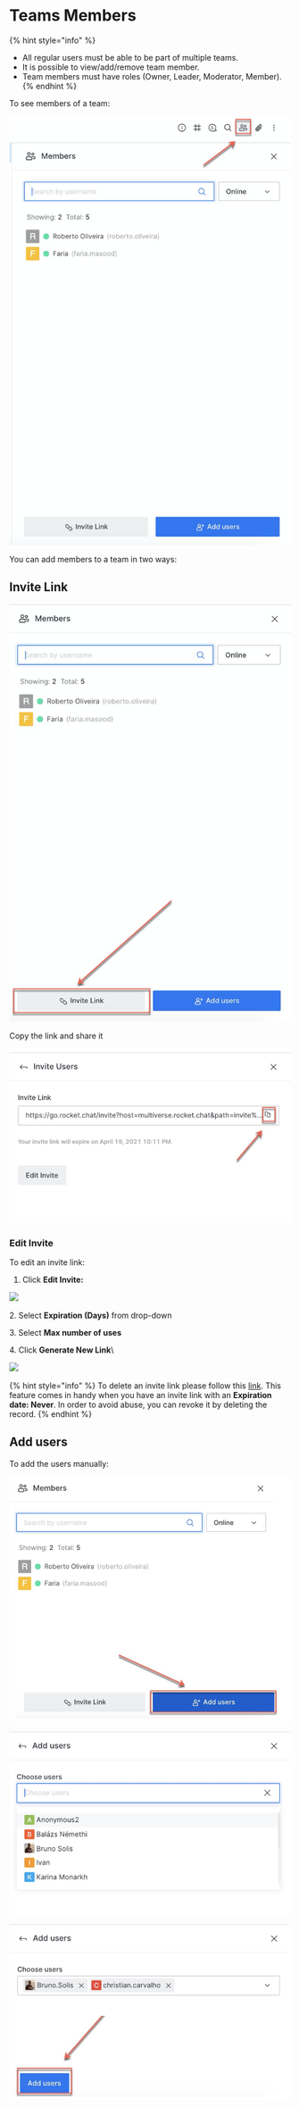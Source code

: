 # Teams Members

{% hint style="info" %}
* All regular users must be able to be part of multiple teams.
* It is possible to view/add/remove team member.
* Team members must have roles (Owner, Leader, Moderator, Member).
{% endhint %}

To see members of a team:

![](<../../../../.gitbook/assets/image (365).png>)

You can add members to a team in two ways:

## **Invite Link**

![](<../../../../.gitbook/assets/image (366).png>)

Copy the link and share it

![](<../../../../.gitbook/assets/image (367).png>)

### Edit Invite

To edit an invite link:

1. Click **Edit Invite:**

![](../../../../.gitbook/assets/2021-11-21\_01-37-12.png)

2\. Select **Expiration (Days)** from drop-down

3\. Select **Max number of uses**

4\. Click **Generate New Link**\


![](../../../../.gitbook/assets/2021-11-21\_01-47-40.png)

{% hint style="info" %}
To delete an invite link please follow this [link](https://docs.rocket.chat/guides/administration/admin-panel/invites#delete-a-record). This feature comes in handy when you have an invite link with an **Expiration** **date: Never**. In order to avoid abuse, you can revoke it by deleting the record.
{% endhint %}

## **Add users**

To add the users manually:

![](<../../../../.gitbook/assets/image (372).png>)

![](<../../../../.gitbook/assets/image (373).png>)

![](<../../../../.gitbook/assets/image (374).png>)
